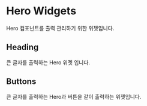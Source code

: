 # Hero Widgets
Hero 컴포넌트를 출력 관리하기 위한 위젯입니다.

## Heading
큰 글자를 출력하는 Hero 위젯 입니다.

## Buttons
큰 글자를 출력하는 Hero과 버튼을 같이 출력하는 위젯입니다.
